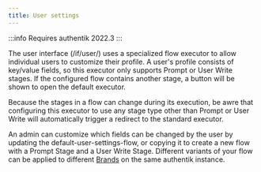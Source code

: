 ```yaml
---
title: User settings
---
```


:::info
Requires authentik 2022.3
:::

The user interface (/if/user/) uses a specialized flow executor to allow individual users to customize their profile. A user's profile consists of key/value fields, so this executor only supports Prompt or User Write stages. If the configured flow contains another stage, a button will be shown to open the default executor.

Because the stages in a flow can change during its execution, be awre that configuring this executor to use any stage type other than Prompt or User Write will automatically trigger a redirect to the standard executor.

An admin can customize which fields can be changed by the user by updating the default-user-settings-flow, or copying it to create a new flow with a Prompt Stage and a User Write Stage. Different variants of your flow can be applied to different [Brands](../../customize/brands.md) on the same authentik instance.
